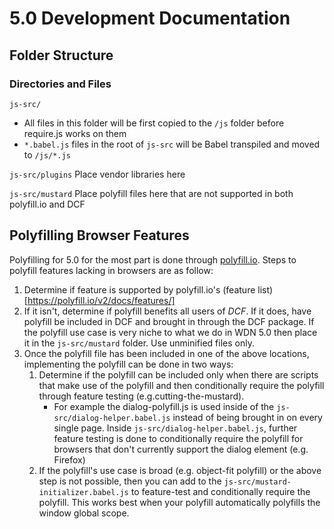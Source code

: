 # 5.0 Development Documentation

## Folder Structure 
### Directories and Files
`js-src/`
* All files in this folder will be first copied to the `/js` folder before require.js works on them
* `*.babel.js` files in the root of `js-src` will be Babel transpiled and moved to `/js/*.js` 

`js-src/plugins`
Place vendor libraries here

`js-src/mustard`
Place polyfill files here that are not supported in both polyfill.io and DCF


## Polyfilling Browser Features
Polyfilling for 5.0 for the most part is done through [polyfill.io](http://polyfill.io). Steps to polyfill features 
lacking in browsers are as follow: 
1. Determine if feature is supported by polyfill.io's (feature list)[https://polyfill.io/v2/docs/features/]
2. If it isn't, determine if polyfill benefits all users of _DCF_. If it does, have polyfill be included in DCF and 
brought in through the DCF package. If the polyfill use case is very niche to what we do in WDN 5.0 then place it in 
the `js-src/mustard` folder. Use unminified files only.
3. Once the polyfill file has been included in one of the above locations, implementing the polyfill can be done in 
two ways:
    1. Determine if the polyfill can be included only when there are scripts that make use of the polyfill and then 
    conditionally require the polyfill through feature testing (e.g.cutting-the-mustard). 
        * For example the dialog-polyfill.js is used inside of the `js-src/dialog-helper.babel.js` instead of being 
        brought in on every single page. Inside `js-src/dialog-helper.babel.js`, further feature testing is done to 
        conditionally require the polyfill for browsers that don't currently support the dialog element (e.g. Firefox)
    2. If the polyfill's use case is broad (e.g. object-fit polyfill) or the above step is not possible, then you can
     add to the `js-src/mustard-initializer.babel.js` to feature-test and conditionally require the polyfill. This 
     works best when your polyfill automatically polyfills the window global scope.
     
